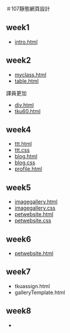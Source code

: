 ＃107靜態網頁設計

## week1
* [intro.html](https://github.com/204410384/107-static-webpage./blob/master/w01/intro.html "intro.html")
 

## week2
* [myclass.html](https://github.com/204410384/107-static-webpage./blob/master/w02/myclass.html "myclass.html") 
* [table.html](https://github.com/204410384/107-static-webpage./blob/master/w02/table.html "table.html")


譯員更加
* [div.html](https://github.com/204410384/107-static-webpage./blob/master/w03/div.html "div.html")
* [tku60.html](https://github.com/204410384/107-static-webpage./blob/master/w03/tku60.html "tku60.html")


## week4
* [ttt.html](https://github.com/204410384/107-static-webpage./blob/master/w04/ttt.html "ttt.html")
* [ttt.css](https://github.com/204410384/107-static-webpage./blob/master/w04/ttt.css "ttt.css")  
* [blog.html](https://github.com/204410384/107-static-webpage./blob/master/w04/blog.html "blog.html")
* [blog.css](https://github.com/204410384/107-static-webpage./blob/master/w04/blog.css "blog.css") 
* [profile.html](https://github.com/204410384/107-static-webpage./blob/master/w04/profile.html "profile.html")



## week5
* [imagegallery.html](https://github.com/204410384/107-static-webpage./blob/master/w05/imagegallery.html "imagegallery.html")
* [imagegallery.css](https://github.com/204410384/107-static-webpage./blob/master/w05/imagegallery.css "imagegallery.css") 
* [petwebsite.html](https://github.com/204410384/107-static-webpage./blob/master/w05/petwebsite.html "petwebsite.html")
* [petwebsite.css](https://github.com/204410384/107-static-webpage./blob/master/w05/petwebsite.css "petwebsite.css")

## week6
* [petwebsite.html](https://github.com/204410384/107-static-webpage./blob/master/w06/petwebsite.html "petwebsite.html")

## week7

* tkuassign.html
* galleryTemplate.html

## week8

* 

<!--stackedit_data:
eyJoaXN0b3J5IjpbLTM5NDcyOTE1LC05MzcyNDE2OTUsLTE4MD
IyNjE0MTUsLTEzNjM1MjcxODBdfQ==
-->
